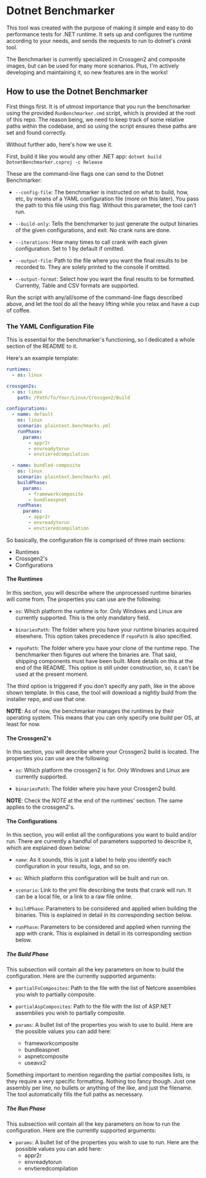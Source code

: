 # Dotnet Benchmarker

This tool was created with the purpose of making it simple and easy to do
performance tests for .NET runtime. It sets up and configures the runtime
according to your needs, and sends the requests to run to dotnet's _crank_ tool.

The Benchmarker is currently specialized in Crossgen2 and composite images, but
can be used for many more scenarios. Plus, I'm actively developing and
maintaining it, so new features are in the works!

## How to use the Dotnet Benchmarker

First things first. It is of utmost importance that you run the benchmarker
using the provided `RunBenchmarker.cmd` script, which is provided at the root
of this repo. The reason being, we need to keep track of some relative paths
within the codebase, and so using the script ensures these paths are set and
found correctly.

Without further ado, here's how we use it.

First, build it like you would any other .NET app:
`dotnet build DotnetBenchmarker.csproj -c Release`

These are the command-line flags one can send to the Dotnet Benchmarker:

- `--config-file`: The benchmarker is instructed on what to build, how, etc,
                   by means of a YAML configuration file (more on this later).
                   You pass the path to this file using this flag. Without this
                   parameter, the tool can't run.

- `--build-only`: Tells the benchmarker to just generate the output binaries of
                  the given configurations, and exit. No crank runs are done.

- `--iterations`: How many times to call crank with each given configuration.
                  Set to 1 by default if omitted.

- `--output-file`: Path to the file where you want the final results to be
                   recorded to. They are solely printed to the console if omitted.

- `--output-format`: Select how you want the final results to be formatted.
                     Currently, Table and CSV formats are supported.

Run the script with any/all/some of the command-line flags described above,
and let the tool do all the heavy lifting while you relax and have a cup of coffee.

### The YAML Configuration File

This is essential for the benchmarker's functioning, so I dedicated a whole
section of the README to it.

Here's an example template:

```yaml
runtimes:
  - os: linux

crossgen2s:
  - os: linux
    path: /Path/To/Your/Linux/Crossgen2/Build

configurations:
  - name: default
    os: linux
    scenario: plaintext.benchmarks.yml
    runPhase:
      params:
        - appr2r
        - envreadytorun
        - envtieredcompilation

  - name: bundled-composite
    os: linux
    scenario: plaintext.benchmarks.yml
    buildPhase:
      params:
        - frameworkcomposite
        - bundleaspnet
    runPhase:
      params:
        - appr2r
        - envreadytorun
        - envtieredcompilation
```

So basically, the configuration file is comprised of three main sections:

- Runtimes
- Crossgen2's
- Configurations

#### The Runtimes

In this section, you will describe where the unprocessed runtime binaries will
come from. The properties you can use are the following:

- `os`: Which platform the runtime is for. Only Windows and Linux are currently
        supported. This is the only mandatory field.

- `binariesPath`: The folder where you have your runtime binaries acquired
                  elsewhere. This option takes precedence if `repoPath` is
                  also specified.

- `repoPath`: The folder where you have your clone of the runtime repo. The
              benchmarker then figures out where the binaries are. That said,
              shipping components must have been built. More details on this
              at the end of the README. This option is still under construction,
              so, it can't be used at the present moment.

The third option is triggered if you don't specify any path, like in the above
shown template. In this case, the tool will download a nightly build from the
installer repo, and use that one.

**NOTE**: As of now, the benchmarker manages the runtimes by their operating
          system. This means that you can only specify one build per OS, at
          least for now.

#### The Crossgen2's

In this section, you will describe where your Crossgen2 build is located. The
properties you can use are the following:

- `os`: Which platform the crossgen2 is for. Only Windows and Linux are
        currently supported.

- `binariesPath`: The folder where you have your Crossgen2 build.

**NOTE**: Check the _NOTE_ at the end of the runtimes' section. The same
          applies to the crossgen2's.

#### The Configurations

In this section, you will enlist all the configurations you want to build
and/or run. There are currently a handful of parameters supported to describe
it, which are explained down below:

- `name`: As it sounds, this is just a label to help you identify each configuration
          in your results, logs, and so on.

- `os`: Which platform this configuration will be built and run on.

- `scenario`: Link to the yml file describing the tests that crank will run. It
              can be a local file, or a link to a raw file online.

- `buildPhase`: Parameters to be considered and applied when building the binaries.
                This is explained in detail in its corresponding section below.

- `runPhase`: Parameters to be considered and applied when running the app with crank.
              This is explained in detail in its corresponding section below.

##### The Build Phase

This subsection will contain all the key parameters on how to build the
configuration. Here are the currently supported arguments:

- `partialFxComposites`: Path to the file with the list of Netcore assemblies
                         you wish to partially composite.

- `partialAspComposites`: Path to the file with the list of ASP.NET assemblies
                          you wish to partially composite.

- `params`: A bullet list of the properties you wish to use to build. Here are
            the possible values you can add here:
  - frameworkcomposite
  - bundleaspnet
  - aspnetcomposite
  - useavx2

Something important to mention regarding the partial composites lists, is they
require a very specific formatting. Nothing too fancy though. Just one assembly
per line, no bullets or anything of the like, and just the filename. The tool
automatically fills the full paths as necessary.

##### The Run Phase

This subsection will contain all the key parameters on how to run the
configuration. Here are the currently supported arguments:

- `params`: A bullet list of the properties you wish to use to run. Here are
            the possible values you can add here:
  - appr2r
  - envreadytorun
  - envtieredcompilation
